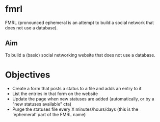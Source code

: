 # fmrl
FMRL (pronounced ephemeral is an attempt to build a social network that does not use a database).

## Aim
To build a (basic) social networking website that does not use a database. 

# Objectives
- Create a form that posts a status to a file and adds an entry to it
- List the entries in that form on the website
- Update the page when new statuses are added (automatically, or by a "new statuses available" cta)
- Purge the statuses file every X minutes/hours/days (this is the 'ephemeral' part of the FMRL name)
